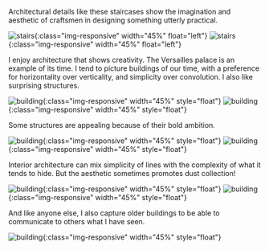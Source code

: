 Architectural details like these staircases show the imagination and aesthetic of craftsmen in designing something utterly practical.


![stairs]({{site.baseurl}}/photography/architecture/IMG_1466.JPG){:class="img-responsive" width="45%" float="left"} 
![stairs]({{site.baseurl}}/photography/architecture/IMG_3553.JPG){:class="img-responsive" width="45%" float="left"}

I enjoy architecture that shows creativity. The Versailles palace is an example of its time. I tend to picture buildings of our time, with a preference for horizontality over verticality, and simplicity over convolution. I also like surprising structures.

![building]({{site.baseurl}}/photography/architecture/IMG_2944.JPG){:class="img-responsive" width="45%" style="float"}
![building]({{site.baseurl}}/photography/architecture/IMG_5504.JPG){:class="img-responsive" width="45%" style="float"}

Some structures are appealing because of their bold ambition.

![building]({{site.baseurl}}/photography/architecture/IMG_3556.JPG){:class="img-responsive" width="45%" style="float"}
![building]({{site.baseurl}}/photography/architecture/IMG_5054.JPG){:class="img-responsive" width="45%" style="float"}

Interior architecture can mix simplicity of lines with the complexity of what it tends to hide. But the aesthetic sometimes promotes dust collection!

![building]({{site.baseurl}}/photography/architecture/IMG_3158.JPG){:class="img-responsive" width="45%" style="float"}
![building]({{site.baseurl}}/photography/architecture/IMG_5131.JPG){:class="img-responsive" width="45%" style="float"}

And like anyone else, I also capture older buildings to be able to communicate to others what I have seen.

![building]({{site.baseurl}}/photography/architecture/IMG_3587.JPG){:class="img-responsive" width="45%" style="float"}
